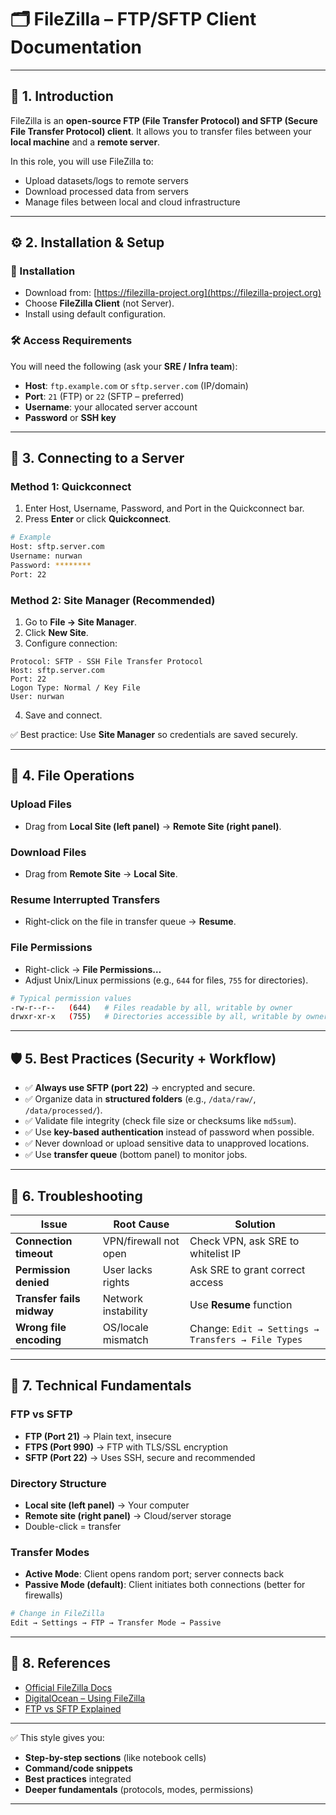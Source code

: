 # 🗂 FileZilla – FTP/SFTP Client Documentation

---

## 📌 1. Introduction

FileZilla is an **open-source FTP (File Transfer Protocol) and SFTP (Secure File Transfer Protocol) client**.
It allows you to transfer files between your **local machine** and a **remote server**.

In this role, you will use FileZilla to:

* Upload datasets/logs to remote servers
* Download processed data from servers
* Manage files between local and cloud infrastructure

---

## ⚙️ 2. Installation & Setup

### 🔽 Installation

* Download from: [https://filezilla-project.org](https://filezilla-project.org)
* Choose **FileZilla Client** (not Server).
* Install using default configuration.

### 🛠 Access Requirements

You will need the following (ask your **SRE / Infra team**):

* **Host**: `ftp.example.com` or `sftp.server.com` (IP/domain)
* **Port**: `21` (FTP) or `22` (SFTP – preferred)
* **Username**: your allocated server account
* **Password** or **SSH key**

---

## 📂 3. Connecting to a Server

### Method 1: Quickconnect

1. Enter Host, Username, Password, and Port in the Quickconnect bar.
2. Press **Enter** or click **Quickconnect**.

```bash
# Example
Host: sftp.server.com
Username: nurwan
Password: ********
Port: 22
```

### Method 2: Site Manager (Recommended)

1. Go to **File → Site Manager**.
2. Click **New Site**.
3. Configure connection:

```
Protocol: SFTP - SSH File Transfer Protocol
Host: sftp.server.com
Port: 22
Logon Type: Normal / Key File
User: nurwan
```

4. Save and connect.

✅ Best practice: Use **Site Manager** so credentials are saved securely.

---

## 🔄 4. File Operations

### Upload Files

* Drag from **Local Site (left panel)** → **Remote Site (right panel)**.

### Download Files

* Drag from **Remote Site** → **Local Site**.

### Resume Interrupted Transfers

* Right-click on the file in transfer queue → **Resume**.

### File Permissions

* Right-click → **File Permissions…**
* Adjust Unix/Linux permissions (e.g., `644` for files, `755` for directories).

```bash
# Typical permission values
-rw-r--r--   (644)   # Files readable by all, writable by owner
drwxr-xr-x   (755)   # Directories accessible by all, writable by owner
```

---

## 🛡️ 5. Best Practices (Security + Workflow)

* ✅ **Always use SFTP (port 22)** → encrypted and secure.
* ✅ Organize data in **structured folders** (e.g., `/data/raw/`, `/data/processed/`).
* ✅ Validate file integrity (check file size or checksums like `md5sum`).
* ✅ Use **key-based authentication** instead of password when possible.
* ✅ Never download or upload sensitive data to unapproved locations.
* ✅ Use **transfer queue** (bottom panel) to monitor jobs.

---

## 🐞 6. Troubleshooting

| Issue                     | Root Cause            | Solution                                           |
| ------------------------- | --------------------- | -------------------------------------------------- |
| **Connection timeout**    | VPN/firewall not open | Check VPN, ask SRE to whitelist IP                 |
| **Permission denied**     | User lacks rights     | Ask SRE to grant correct access                    |
| **Transfer fails midway** | Network instability   | Use **Resume** function                            |
| **Wrong file encoding**   | OS/locale mismatch    | Change: `Edit → Settings → Transfers → File Types` |

---

## 📖 7. Technical Fundamentals

### FTP vs SFTP

* **FTP (Port 21)** → Plain text, insecure
* **FTPS (Port 990)** → FTP with TLS/SSL encryption
* **SFTP (Port 22)** → Uses SSH, secure and recommended

### Directory Structure

* **Local site (left panel)** → Your computer
* **Remote site (right panel)** → Cloud/server storage
* Double-click = transfer

### Transfer Modes

* **Active Mode**: Client opens random port; server connects back
* **Passive Mode (default)**: Client initiates both connections (better for firewalls)

```bash
# Change in FileZilla
Edit → Settings → FTP → Transfer Mode → Passive
```

---

## 🔗 8. References

* [Official FileZilla Docs](https://wiki.filezilla-project.org/Documentation)
* [DigitalOcean – Using FileZilla](https://www.digitalocean.com/community/tutorials/how-to-use-filezilla-to-transfer-and-manage-files-securely-on-your-vps)
* [FTP vs SFTP Explained](https://www.ssh.com/academy/ssh/ftp-vs-sftp)

---

✅ This style gives you:

* **Step-by-step sections** (like notebook cells)
* **Command/code snippets**
* **Best practices** integrated
* **Deeper fundamentals** (protocols, modes, permissions)

---
